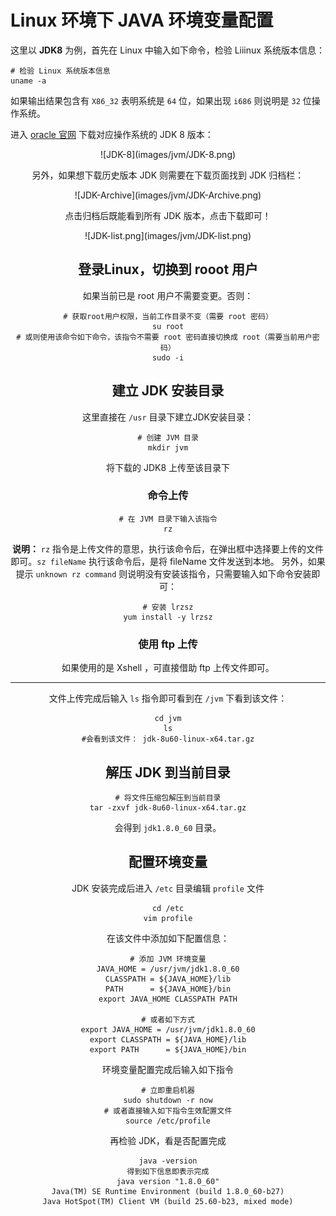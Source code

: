 # Linux 环境下 JAVA 环境变量配置

这里以 **JDK8** 为例，首先在 Linux 中输入如下命令，检验 Liiinux 系统版本信息：

```
# 检验 Linux 系统版本信息
uname -a
```

如果输出结果包含有 `X86_32` 表明系统是 `64` 位，如果出现 `i686` 则说明是 `32` 位操作系统。

进入 [oracle 官网](https://www.oracle.com/) 下载对应操作系统的 JDK 8 版本：

<div align = center>![JDK-8](images/jvm/JDK-8.png)

另外，如果想下载历史版本 JDK 则需要在下载页面找到 JDK 归档栏：

<div align = center>![JDK-Archive](images/jvm/JDK-Archive.png)

点击归档后既能看到所有 JDK 版本，点击下载即可！

<div align = center>![JDK-list.png](images/jvm/JDK-list.png)

## 登录Linux，切换到 rooot 用户

如果当前已是 root 用户不需要变更。否则：

```
# 获取root用户权限，当前工作目录不变（需要 root 密码）
su root
# 或则使用该命令如下命令，该指令不需要 root 密码直接切换成 root（需要当前用户密码）
sudo -i
```

## 建立 JDK 安装目录

这里直接在 `/usr` 目录下建立JDK安装目录：

```
# 创建 JVM 目录
mkdir jvm
```

将下载的 JDK8 上传至该目录下

### 命令上传

```
# 在 JVM 目录下输入该指令
rz
```

**说明：** `rz` 指令是上传文件的意思，执行该命令后，在弹出框中选择要上传的文件即可。`sz fileName` 执行该命令后，是将 fileName 文件发送到本地。
另外，如果提示 `unknown rz command` 则说明没有安装该指令，只需要输入如下命令安装即可：
```
# 安装 lrzsz
yum install -y lrzsz
```

### 使用 ftp 上传

如果使用的是 Xshell ，可直接借助 ftp 上传文件即可。

---

文件上传完成后输入 `ls` 指令即可看到在 `/jvm` 下看到该文件：

```
cd jvm
ls
#会看到该文件： jdk-8u60-linux-x64.tar.gz
```

## 解压 JDK 到当前目录

```
# 将文件压缩包解压到当前目录
tar -zxvf jdk-8u60-linux-x64.tar.gz
```

会得到 `jdk1.8.0_60` 目录。

## 配置环境变量

JDK 安装完成后进入 `/etc` 目录编辑 `profile` 文件

```
cd /etc
vim profile
```

在该文件中添加如下配置信息：

```
# 添加 JVM 环境变量
JAVA_HOME = /usr/jvm/jdk1.8.0_60
CLASSPATH = ${JAVA_HOME}/lib
PATH      = ${JAVA_HOME}/bin
export JAVA_HOME CLASSPATH PATH

# 或者如下方式
export JAVA_HOME = /usr/jvm/jdk1.8.0_60
export CLASSPATH = ${JAVA_HOME}/lib
export PATH      = ${JAVA_HOME}/bin
```

环境变量配置完成后输入如下指令

```
# 立即重启机器
sudo shutdown -r now
# 或者直接输入如下指令生效配置文件
source /etc/profile
```

再检验 JDK，看是否配置完成

```
java -version
得到如下信息即表示完成
java version "1.8.0_60"
Java(TM) SE Runtime Environment (build 1.8.0_60-b27)
Java HotSpot(TM) Client VM (build 25.60-b23, mixed mode)
```